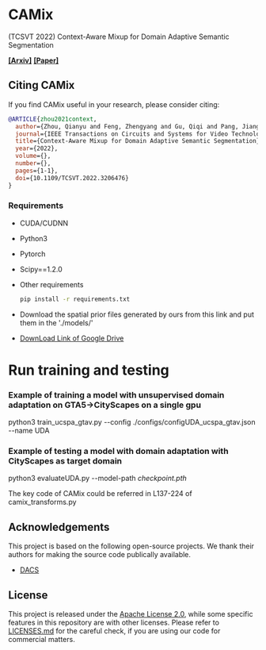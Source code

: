 # CAMix
(TCSVT 2022) Context-Aware Mixup for Domain Adaptive Semantic Segmentation

**[[Arxiv]](https://arxiv.org/pdf/2108.03557.pdf)**
**[[Paper]](https://ieeexplore.ieee.org/document/9889681/)**


## Citing CAMix
If you find CAMix useful in your research, please consider citing:
```bibtex
@ARTICLE{zhou2021context,
  author={Zhou, Qianyu and Feng, Zhengyang and Gu, Qiqi and Pang, Jiangmiao and Cheng, Guangliang and Lu, Xuequan and Shi, Jianping and Ma, Lizhuang},
  journal={IEEE Transactions on Circuits and Systems for Video Technology}, 
  title={Context-Aware Mixup for Domain Adaptive Semantic Segmentation}, 
  year={2022},
  volume={},
  number={},
  pages={1-1},
  doi={10.1109/TCSVT.2022.3206476}
}
```

### Requirements
*  CUDA/CUDNN 
*  Python3
*  Pytorch
*  Scipy==1.2.0
*  Other requirements
    ```bash
    pip install -r requirements.txt
    ```
*  Download the spatial prior files generated by ours from this link and put them in the './models/'

* [DownLoad Link of Google Drive](https://drive.google.com/drive/folders/1IaZ_IyPzg9c3eZOqpG-5e2X52b6Xbens?usp=share_link)


# Run training and testing

### Example of training a model with unsupervised domain adaptation on GTA5->CityScapes on a single gpu

python3 train_ucspa_gtav.py --config ./configs/configUDA_ucspa_gtav.json --name UDA

### Example of testing a model with domain adaptation with CityScapes as target domain

python3 evaluateUDA.py --model-path *checkpoint.pth*


The key code of CAMix could be referred in L137-224 of camix_transforms.py

## Acknowledgements

This project is based on the following open-source projects. We thank their
authors for making the source code publically available.

* [DACS](https://github.com/vikolss/DACS)


## License

This project is released under the [Apache License 2.0](LICENSE), while some 
specific features in this repository are with other licenses. Please refer to 
[LICENSES.md](LICENSES.md) for the careful check, if you are using our code for 
commercial matters.
